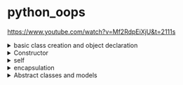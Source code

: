 # python_oops
https://www.youtube.com/watch?v=Mf2RdpEiXjU&t=2111s

<details>
  <summary>basic class creation and object declaration </summary>

```
class Atm:
  def __init__(self):
    self.pin=""
    self.balance=0

    self.menu()

  def menu(self):
    user_input=input("""
    Hello how would you like to proceed?
    1.  Enter 1 to create pin
    2.  Enter 2 to deposit
    3.  Enter 3 to withdraw
    4.  Enter 4 to check balance
    5.  Enter 5 to exit
    """)

    if user_input=="1":
      self.create_pin()
    elif user_input=="2":
      self.deposite()
    elif user_input=="3":
      self.withdraw()
    elif user_input=="4":
      self.check_balance()
    else:
      print("bye")


  def create_pin(self):
    self.pin=input("enter your pin")
    print("pin created successfully")

  def deposite(self):
    temp=input("enter you pin")
    if temp==self.pin:
      amount=int(input("enter the amount"))
      self.balance=self.balance+amount
      print("Deposit successful")
    else:
      print("invalid pin")

  def withdraw(self):
    temp=input("enter you pin")
    if temp==self.pin:
      amount=int(input("enter the amount"))
      if amount<self.balance:
        self.balance=self.balance-amount
        print("operation successful")
      else:
        print("insufficiant funds")
    else:
      print("invalid pin")

  def check_balance(self):
    temp=input("enter your pin")
    if temp==self.pin:
      print(self.balance)
    else:
      print("invalid pin")


```
## class diagram
```
+----------------------------+
|           Atm              |
+----------------------------+
| - pin: str                 |
| - balance: int             |
+----------------------------+
| + __init__(): None         |
| + menu(): None             |
| + create_pin(): None       |
| + deposite(): None         |
| + withdraw(): None         |
| + check_balance(): None    |
+----------------------------+
```

```
#python shell

from main import Atm

sbi=Atm()                    object1

sbi.deposite()
1234
300000
sbi.check_balance()


hdfc=Atm()                        object2
hdfc.check_balance()

```

## object diagram
```
+---------------------+                +---------------------+
|    Object: sbi      |                |    Object: hdfc     |
|    Class: Atm       |                |    Class: Atm       |
+---------------------+                +---------------------+
| pin: "1234"         |                | pin: "12345"        |
| balance: 30         |                | balance: 0          |
+---------------------+                +---------------------+
```

</details>


<details>

  <summary>Constructor</summary>

## when to use constructor

constructor are used when you dont want to give specific control to user
eg when app opens automatically constructor are triggred
eg when app opened gps is oned

eg
Database Connection:

Initialize a connection to a database upon creating a new DatabaseConnection instance.
User Profile:

Set default values, such as a profile picture, when creating a new UserProfile.
Music Player:

Load the last played song or a default playlist upon instantiating a MusicPlayer.
Shopping Cart:

Initialize a new ShoppingCart with an empty list of products or offer a welcome gift for first-time users.
GPS Service:

Turn on the GPS automatically when a GPSService instance is created.
  
</details>


<details>
  <summary>self</summary>
  
```
class Demo:
    def __init__(self):
        self.pin=""
        print(id(self))

ob1=Demo()
ob2=Demo()

id(ob1) == self which means ob1 is self
```
  ### note
  id(ob1) == self which means ob1 is self


  ```
class Atm:
  def __init__(self):
    self.pin=""
    self.balance=0

  def create_pin(self):
    self.pin=input("enter your pin")
    print("pin created successfully")

 
```

def create_pin(self)
  self.pin is same as sbi.pin

  
sbi.create_pin() is same like self.create_pin()

self contains sbi object address

class method and variable can be accessed by its object
</details>


<details>
  <summary>encapsulation</summary>
</details>












<details>

  <summary>
    Abstract classes and models
  </summary>

  ## abstract class
  - abstract class  is designed to be a blueprint for other classes
    
## abstract methods
  - you can define abstract methods, which do not have a body in the abstract class, but they must be implemented by any concrete
  -  A method that is declared but does not have an implementation in the abstract class. Any subclass inheriting the abstract class must provide an implementation for these methods, or it will also become abstract.

<details>
  <summary>code</summary>
  
  ```
  from abc import ABC, abstractmethod

class Polygon(ABC):

    @abstractmethod
    def area(self):
        """Return the area of the polygon."""
        pass

class Triangle(Polygon):
    
    def __init__(self, base, height):
        self.base = base
        self.height = height

    def area(self):
        """Return the area of the triangle."""
        return 0.5 * self.base * self.height

class Rectangle(Polygon):
    
    def __init__(self, width, height):
        self.width = width
        self.height = height

    def area(self):
        """Return the area of the rectangle."""
        return self.width * self.height

```

</details>
  
</details>
